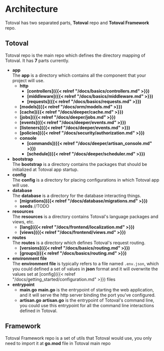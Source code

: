# Architecture
Totoval has two separated parts, **Totoval** repo and **Totoval Framework** repo.

## Totoval
Totoval repo is the main repo which defines the directory mapping of Totoval. It has **7** parts currently.

* **app**  
    The **app** is a directory which contains all the component that your project will use.
    * **http**  
        * **[controllers]({{< relref "/docs/basics/controllers.md" >}})**
        * **[middleware]({{< relref "/docs/basics/middleware.md" >}})**
        * **[requests]({{< relref "/docs/basics/requests.md" >}})**
    * **[models]({{< relref "/docs/orm/models.md" >}})**
    * **[cache]({{< relref "/docs/deeper/cache.md" >}})**
    * **[jobs]({{< relref "/docs/deeper/jobs.md" >}})**
    * **[events]({{< relref "/docs/deeper/events.md" >}})**
    * **[listeners]({{< relref "/docs/deeper/events.md" >}})**
    * **[policies]({{< relref "/docs/security/authorization.md" >}})**
    * **console**
        * **[commands]({{< relref "/docs/deeper/artisan_console.md" >}})**  
        * **[schedule]({{< relref "/docs/deeper/scheduler.md" >}})**
* **bootstrap**  
    The **bootstrap** is a directory contains the packages that should be initialized at Totoval app startup.
* **config**  
    The **config** is a directory for placing configurations in which Totoval app will use.
* **database**  
    The **database** is a directory for the database interacting things.
    * **[migrations]({{< relref "/docs/database/migrations.md" >}})** 
    * **seeds** //TODO
* **resources**  
    The **resources** is a directory contains Totoval's language packages and views, etc.
    * **[lang]({{< relref "/docs/frontend/localization.md" >}})**
    * **[views]({{< relref "/docs/frontend/views.md" >}})**
* **routes**  
    The **routes** is a directory which defines Totoval's request routing.
    * **[versions]({{< relref "/docs/basics/routing.md" >}})**
    * **[groups]({{< relref "/docs/basics/routing.md" >}})**
* **environment file**  
    The **environment file** is typically refers to a file named `.env.json`, which you could defined a set of values in **json** format and it will overwrite the values set at [config]({{< relref "/docs/getting_started/configuration.md" >}}) files
* **entrypoint**  
    * **main.go**
        **main.go** is the entrypoint of starting the web application, and it will serve the http server binding the port you've configured.
    * **artisan.go**
        **artisan.go** is the entrypoint of Totoval's command line, you could use this entrypoint for all the command line interactions defined in Totoval.

## Framework
Totoval Framework repo is a set of utils that Totoval would use, you only need to import it at **go.mod** file in Totoval main repo
